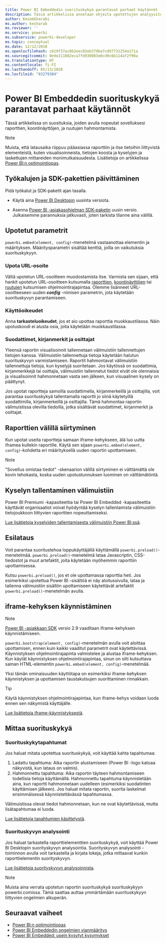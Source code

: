 ```yaml
---
title: Power BI Embeddedin suorituskykyä parantavat parhaat käytännöt
description: Tässä artikkelissa annetaan ohjeita upotettujen analyysitoimintojen parhaisiin käytäntöihin
author: KesemSharabi
ms.author: kesharab
ms.reviewer: ''
ms.service: powerbi
ms.subservice: powerbi-developer
ms.topic: conceptual
ms.date: 12/12/2018
ms.openlocfilehash: c619f37ac062eec02eb379ba7cd97731254a171a
ms.sourcegitcommit: 0e9e211082eca7fd939803e0cd9c6b114af2f90a
ms.translationtype: HT
ms.contentlocale: fi-FI
ms.lasthandoff: 05/13/2020
ms.locfileid: "83279384"
---
```

# <a name="power-bi-embedded-performance-best-practices"></a>Power BI Embeddedin suorituskykyä parantavat parhaat käytännöt

Tässä artikkelissa on suosituksia, joiden avulla nopeutat sovelluksesi raporttien, koontinäyttöjen, ja ruutujen hahmontamista.

> [!Note]
> Muista, että latausaika riippuu pääasiassa raporttiin ja itse tietoihin liittyvistä elementeistä, kuten visualisoinneista, tietojen koosta ja kyselyjen ja laskettujen mittareiden monimutkaisuudesta. Lisätietoja on artikkelissa [Power BI:n optimointiopas](../../guidance/power-bi-optimization.md).

## <a name="update-tools-and-sdk-packages"></a>Työkalujen ja SDK-pakettien päivittäminen

Pidä työkalut ja SDK-paketit ajan tasalla.

* Käytä aina [Power BI Desktopin](https://powerbi.microsoft.com/desktop/) uusinta versiota.

* Asenna [Power BI -asiakasohjelman SDK-paketin](https://github.com/Microsoft/PowerBI-JavaScript) uusin versio. Julkaisemme parannuksia jatkuvasti, joten tarkista tilanne aina välillä.

## <a name="embed-parameters"></a>Upotetut parametrit

`powerbi.embed(element, config)`-menetelmä vastaanottaa elementin ja määrityksen. Määritysparametri sisältää kenttiä, joilla on vaikutuksia suorituskykyyn.

### <a name="embed-url"></a>Upota URL-osoite

Vältä upotetun URL-osoitteen muodostamista itse. Varmista sen sijaan, että hankit upotetun URL-osoitteen kutsumalla [raporttien](/rest/api/power-bi/reports/getreportsingroup), [koontinäyttöjen](/rest/api/power-bi/dashboards/getdashboardsingroup) tai [ruutujen](/rest/api/power-bi/dashboards/gettilesingroup) kutsumisen ohjelmointirajapintaa. Olemme lisänneet URL-osoitteeseen uuden **_config_** -nimisen parametrin, jota käytetään suorituskyvyn parantamiseen.

### <a name="permissions"></a>Käyttöoikeudet

Anna **tarkasteluoikeudet**, jos et aio upottaa raporttia muokkaustilassa. Näin upotuskoodi ei alusta osia, joita käytetään muokkaustilassa.

### <a name="filters-bookmarks-and-slicers"></a>Suodattimet, kirjanmerkit ja osittajat

Yleensä raportin visualisoinnit tallennetaan välimuistiin tallennettujen tietojen kanssa. Välimuistiin tallennettuja tietoja käytetään halutun suorituskyvyn varmistamiseen. Raportit hahmontavat välimuistiin tallennettuja tietoja, kun kyselyjä suoritetaan. Jos käytössä on suodattimia, kirjanmerkkejä tai osittajia, välimuistiin tallennetut tiedot eivät ole olennaisia ja visualisoinnit hahmonnetaan vasta sen jälkeen, kun visuaalinen kysely on päättynyt.

Jos upotat raportteja samoilla suodattimella, kirjanmerkeillä ja osittajilla, voit parantaa suorituskykyä tallentamalla raportti jo siinä käytetyillä suodattimilla, kirjanmerkeillä ja osittajilla. Tämä hahmontaa raportin välimuistissa olevilla tiedoilla, jotka sisältävät suodattimet, kirjanmerkit ja osittajat.

## <a name="switching-between-reports"></a>Raporttien välillä siirtyminen

Kun upotat useita raportteja samaan iframe-kehykseen, älä luo uutta iframea kullekin raportille. Käytä sen sijaan `powerbi.embed(element, config)`-kohdetta eri määrityksellä uuden raportin upottamiseen.

> [!NOTE]
> "Sovellus omistaa tiedot" -skenaarion välillä siirtyminen ei välttämättä ole kovin tehokasta, koska uuden upotustunnuksen luominen on välttämätöntä.

## <a name="query-caching"></a>Kyselyn tallentaminen välimuistiin

Power BI Premiumi -kapasiteettia tai Power BI Embedded -kapasiteettia käyttävät organisaatiot voivat hyödyntää kyselyn tallentamista välimuistiin tietojoukkoon liittyvien raporttien nopeuttamiseksi.

[Lue lisätietoja kyselyiden tallentamisesta välimuistiin Power BI:ssä](../../connect-data/power-bi-query-caching.md).

## <a name="preload"></a>Esilataus

Voit parantaa suoritustehoa loppukäyttäjällä käyttämällä `powerbi.preload()`-menetelmää. `powerbi.preload()`-menetelmä lataa Javascriptin, CSS-tiedostot ja muut artefaktit, joita käytetään myöhemmin raporttiin upottamisessa.

Kutsu `powerbi.preload()`, jos et ole upottamassa raporttia heti. Jos esimerkiksi upotettua Power BI -sisältöä ei näy aloitussivulla, lataa ja tallenna välimuistiin sisällön upottamiseen käytettävät artefaktit `powerbi.preload()`-menetelmän avulla.

## <a name="bootstrapping-the-iframe"></a>iframe-kehyksen käynnistäminen

> [!NOTE]
> [Power BI -asiakkaan SDK](https://github.com/Microsoft/PowerBI-JavaScript) versio 2.9 vaaditaan iframe-kehyksen käynnistämiseen.

`powerbi.bootstrap(element, config)`-menetelmän avulla voit aloittaa upottamisen, ennen kuin kaikki vaaditut parametrit ovat käytettävissä. Käynnistyksen ohjelmointirajapinta valmistelee ja alustaa iframe-kehyksen.
Kun käytät käynnistyksen ohjelmointirajapintaa, sinun on silti kutsuttava saman HTML-elementin `powerbi.embed(element, config)`-menetelmää.

Yksi tämän ominaisuuden käyttötapa on esimerkiksi iframe-kehyksen käynnistyksen ja upottamisen taustakutsujen suorittaminen rinnakkain.
> [!TIP]
> Käytä käynnistyksen ohjelmointirajapintaa, kun iframe-kehys voidaan luoda ennen sen näkymistä käyttäjälle.

[Lue lisätietoja iframe-käynnistyksestä](https://github.com/Microsoft/PowerBI-JavaScript/wiki/Bootstrap-For-Better-Performance).

## <a name="measure-performance"></a>Mittaa suorituskykyä

### <a name="performance-events"></a>Suorituskykytapahtumat

Jos haluat mitata upotettua suorituskykyä, voit käyttää kahta tapahtumaa:

1. Ladattu tapahtuma: Aika raportin alustamiseen (Power BI -logo katoaa näkyvistä, kun lataus on valmis).
2. Hahmonnettu tapahtuma: Aika raportin täyteen hahmontamiseen todellisia tietoja käyttämällä. Hahmonnettu tapahtuma käynnistetään aina, kun raportti hahmonnetaan uudelleen (esimerkiksi suodatinten käyttämisen jälkeen). Jos haluat mitata raportin, suorita laskelmat ensimmäisessä käynnistettävässä tapahtumassa.

Välimuistissa olevat tiedot hahmonnetaan, kun ne ovat käytettävissä, mutta lisätapahtumaa ei luoda.

[Lue lisätietoja tapahtumien käsittelystä](https://github.com/Microsoft/PowerBI-JavaScript/wiki/Handling-Events).

### <a name="performance-analyzer"></a>Suorituskyvyn analysointi

Jos haluat tarkastella raporttielementtien suorituskykyä, voit käyttää Power BI Desktopin suorityskyvyn analysointia.
Suorityskyvyn analysointi -toiminnon avulla voit tarkastella ja kirjata lokeja, jotka mittaavat kunkin raporttielementin suorityskyvyn.

[Lue lisätietoja suorityskyvyn analysoinnista](../../create-reports/desktop-performance-analyzer.md).

> [!NOTE]
> Muista aina verrata upotetun raportin suorituskykyä suorituskykyyn powerbi.comissa. Tämä saattaa auttaa ymmärtämään suorituskykyyn liittyvien ongelmien alkuperän.

## <a name="next-steps"></a>Seuraavat vaiheet

* [Power BI:n optimointiopas](../../guidance/power-bi-optimization.md)
* [Power BI Embeddedin ongelmien vianmääritys](embedded-troubleshoot.md)
* [Power BI Embedded: usein kysytyt kysymykset](embedded-faq.md)
